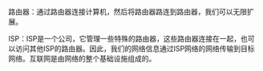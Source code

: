 路由器：通过路由器连接计算机，然后将路由器路连到路由器，我们可以无限扩展。

ISP：ISP是一个公司，它管理一些特殊的路由器，这些路由器连接在一起，也可以访问其他ISP的路由器。因此，我们的网络信息通过ISP网络的网络传输到目标网络。互联网是由网络的整个基础设施组成的。



